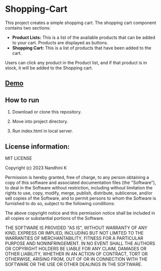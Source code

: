 # Shopping-Cart

This project creates a simple shopping cart. The shopping cart component contains two sections:

- **Product Lists:** This is a list of the available products that can be added to your cart. Products are displayed as buttons.
- **Shopping Cart:** This is a list of products that have been added to the cart.

Users can click any product in the Product list, and if that product is in stock, it will be added to the Shopping cart.

## [Demo](https://nandhinikarvendhan.github.io/Shopping-Cart-React/)

## How to run

1. Download or clone this repository.

2. Move into project directory.

3. Run index.html in local server.

## License information:

MIT LICENSE 

Copyright (c) 2023 Nandhini K

Permission is hereby granted, free of charge, to any person obtaining a copy of this software and associated documentation files (the "Software"), to deal in the Software without restriction, including without limitation the rights to use, copy, modify, merge, publish, distribute, sublicense, and/or sell copies of the Software, and to permit persons to whom the Software is furnished to do so, subject to the following conditions:

The above copyright notice and this permission notice shall be included in all copies or substantial portions of the Software.

THE SOFTWARE IS PROVIDED "AS IS", WITHOUT WARRANTY OF ANY KIND, EXPRESS OR IMPLIED, INCLUDING BUT NOT LIMITED TO THE WARRANTIES OF MERCHANTABILITY, FITNESS FOR A PARTICULAR PURPOSE AND NONINFRINGEMENT. IN NO EVENT SHALL THE AUTHORS OR COPYRIGHT HOLDERS BE LIABLE FOR ANY CLAIM, DAMAGES OR OTHER LIABILITY, WHETHER IN AN ACTION OF CONTRACT, TORT OR OTHERWISE, ARISING FROM, OUT OF OR IN CONNECTION WITH THE SOFTWARE OR THE USE OR OTHER DEALINGS IN THE SOFTWARE.
